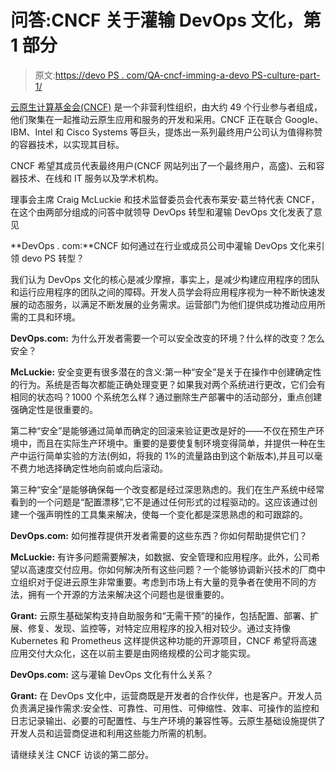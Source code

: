 # 问答:CNCF 关于灌输 DevOps 文化，第 1 部分

> 原文:[https://devo PS . com/QA-cncf-imming-a-devo PS-culture-part-1/](https://devops.com/qa-cncf-instilling-a-devops-culture-part-1/)

[云原生计算基金会(CNCF)](https://cncf.io/) 是一个非营利性组织，由大约 49 个行业参与者组成，他们聚集在一起推动云原生应用和服务的开发和采用。CNCF 正在联合 Google、IBM、Intel 和 Cisco Systems 等巨头，提炼出一系列最终用户公司认为值得称赞的容器技术，以实现其目标。

CNCF 希望其成员代表最终用户(CNCF 网站列出了一个最终用户，高盛)、云和容器技术、在线和 IT 服务以及学术机构。

理事会主席 Craig McLuckie 和技术监督委员会代表布莱安·葛兰特代表 CNCF，在这个由两部分组成的问答中就领导 DevOps 转型和灌输 DevOps 文化发表了意见

**DevOps . com:**CNCF 如何通过在行业或成员公司中灌输 DevOps 文化来引领 devo PS 转型？

我们认为 DevOps 文化的核心是减少摩擦，事实上，是减少构建应用程序的团队和运行应用程序的团队之间的障碍。开发人员学会将应用程序视为一种不断快速发展的动态服务，以满足不断发展的业务需求。运营部门为他们提供成功推动应用所需的工具和环境。

**DevOps.com:** 为什么开发者需要一个可以安全改变的环境？什么样的改变？怎么安全？

**McLuckie:** 安全变更有很多潜在的含义:第一种“安全”是关于在操作中创建确定性的行为。系统是否每次都能正确处理变更？如果我对两个系统进行更改，它们会有相同的状态吗？1000 个系统怎么样？通过删除生产部署中的活动部分，重点创建强确定性是很重要的。

第二种“安全”是能够通过简单而确定的回滚来验证更改是好的——不仅在预生产环境中，而且在实际生产环境中。重要的是要使复制环境变得简单，并提供一种在生产中运行简单实验的方法(例如，将我的 1%的流量路由到这个新版本),并且可以毫不费力地选择确定性地向前或向后滚动。

第三种“安全”是能够确保每一个改变都是经过深思熟虑的。我们在生产系统中经常看到的一个问题是“配置漂移”,它不是通过任何形式的过程驱动的。这应该通过创建一个强声明性的工具集来解决，使每一个变化都是深思熟虑的和可跟踪的。

**DevOps.com:** 如何推荐提供开发者需要的这些东西？你如何帮助提供它们？

**McLuckie:** 有许多问题需要解决，如数据、安全管理和应用程序。此外，公司希望以高速度交付应用。你如何解决所有这些问题？一个能够协调新兴技术的厂商中立组织对于促进云原生非常重要。考虑到市场上有大量的竞争者在使用不同的方法，拥有一个开源的方法来解决这个问题也是很重要的。

**Grant:** 云原生基础架构支持自助服务和“无需干预”的操作，包括配置、部署、扩展、修复、发现、监控等，对特定应用程序的投入相对较少。通过支持像 Kubernetes 和 Prometheus 这样提供这种功能的开源项目，CNCF 希望将高速应用交付大众化，这在以前主要是由网络规模的公司才能实现。

**DevOps.com:** 这与灌输 DevOps 文化有什么关系？

**Grant:** 在 DevOps 文化中，运营商既是开发者的合作伙伴，也是客户。开发人员负责满足操作需求:安全性、可靠性、可用性、可伸缩性、效率、可操作的监控和日志记录输出、必要的可配置性、与生产环境的兼容性等。云原生基础设施提供了开发人员和运营商促进和利用这些能力所需的机制。

请继续关注 CNCF 访谈的第二部分。